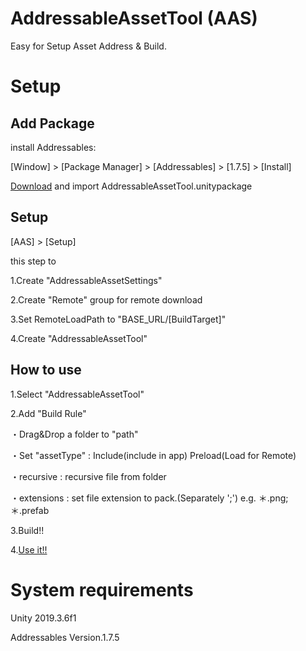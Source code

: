 # AddressableAssetTool (AAS)

Easy for Setup Asset Address & Build.

# Setup

## Add Package

install Addressables:

[Window] > [Package Manager] > [Addressables] > [1.7.5] > [Install]

[Download](https://github.com/kou-yeung/AddressableAssetTool/releases) and import AddressableAssetTool.unitypackage

## Setup

[AAS] > [Setup]

this step to

1.Create "AddressableAssetSettings"

2.Create "Remote" group for remote download

3.Set RemoteLoadPath to "BASE_URL/[BuildTarget]"

4.Create "AddressableAssetTool"

## How to use

1.Select "AddressableAssetTool"

2.Add "Build Rule"

・Drag&Drop a folder to "path"

・Set "assetType" : Include(include in app) Preload(Load for Remote)

・recursive : recursive file from folder

・extensions : set file extension to pack.(Separately ';') e.g. ＊.png;＊.prefab

3.Build!!

4.[Use it!!](https://gist.github.com/kou-yeung/cee45275121f4b515510de486ea1c67a)

# System requirements

Unity 2019.3.6f1

Addressables Version.1.7.5
